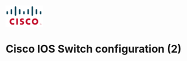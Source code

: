 
<img src="../Imagenes/cisco.svg" alt="Logo Cisco" width="100">

# Cisco IOS  Switch configuration (2)